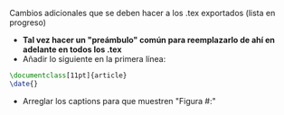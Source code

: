 Cambios adicionales que se deben hacer a los .tex exportados (lista en progreso)

* **Tal vez hacer un "preámbulo" común para reemplazarlo de ahí en adelante en todos los .tex**
* Añadir lo siguiente en la primera línea:
```latex
\documentclass[11pt]{article}
\date{}
```
* Arreglar los captions para que muestren "Figura #:"
